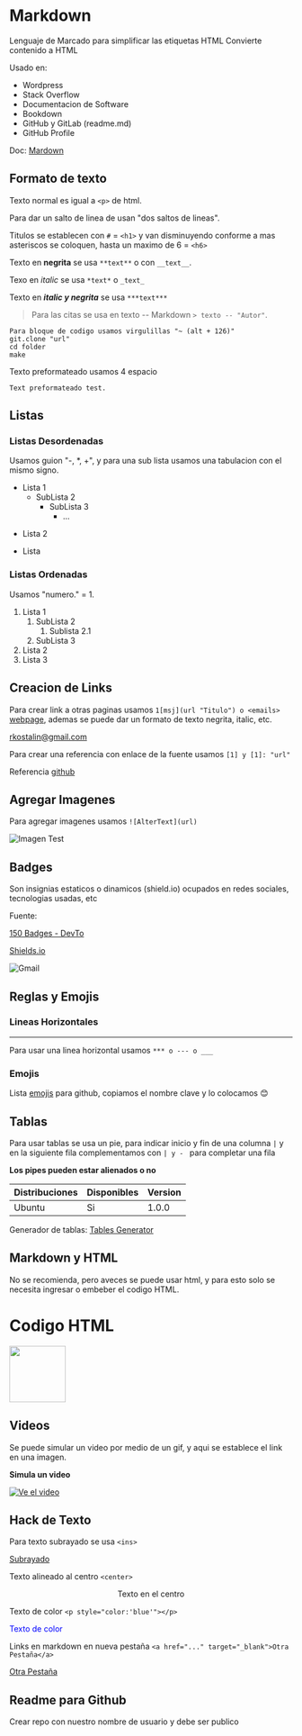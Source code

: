 # Markdown
Lenguaje de Marcado para simplificar las etiquetas HTML
Convierte contenido a HTML

Usado en:
 - Wordpress
 - Stack Overflow
 - Documentacion de Software
 - Bookdown
 - GitHub y GitLab (readme.md)
 - GitHub Profile

Doc: [Mardown](https://markdown.es/sintaxis-markdown/)

## Formato de texto

Texto normal es igual a `<p>` de html.

Para dar un salto de linea de usan "dos saltos de lineas".

Titulos se establecen con `#` = `<h1>` y van disminuyendo conforme a mas asteriscos se coloquen, hasta un maximo de 6 = `<h6>`

Texto en **negrita** se usa `**text**` o con `__text__`.

Texo en *italic* se usa `*text*` o `_text_`

Texto en ***italic y negrita*** se usa `***text***`

>Para las citas se usa  en texto -- Markdown `> texto -- "Autor"`.

~~~
Para bloque de codigo usamos virgulillas "~ (alt + 126)"
git.clone "url"
cd folder
make
~~~

Texto preformateado usamos 4 espacio
    
    
    Text preformateado test.

## Listas

### Listas Desordenadas

Usamos guion "-, *, +", y para una sub lista usamos una tabulacion con el mismo signo.
- Lista 1
  - SubLista 2
    - SubLista 3
      - ...
+ Lista 2
* Lista

### Listas Ordenadas

Usamos "numero." = 1.

1. Lista 1  
   1. SubLista 2
      1. Sublista 2.1
   2. SubLista 3
2. Lista 2
3. Lista 3

## Creacion de Links

Para crear link a otras paginas usamos `1[msj](url "Titulo") o <emails>` [webpage](https://github.com/IRDCodeI "RDCode"), ademas se puede dar un formato de texto negrita, italic, etc.

<rkostalin@gmail.com>

Para crear una referencia con enlace de la fuente usamos `[1] y [1]: "url"`

Referencia [github]


[github]: https://github.com/IRDCodeI

## Agregar Imagenes

Para agregar imagenes usamos `![AlterText](url)`

![Imagen Test](https://1000marcas.net/wp-content/uploads/2020/02/GitHub-Simbolo-600x338.jpg "Github")

## Badges

Son insignias estaticos o dinamicos (shield.io) ocupados en redes sociales, tecnologias usadas, etc

Fuente: 

[150 Badges - DevTo](https://dev.to/envoy_/150-badges-for-github-pnk)


[Shields.io](https://shields.io/)

![Gmail](https://img.shields.io/badge/Gmail-D14836?style=for-the-badge&logo=gmail&logoColor=white)

## Reglas y Emojis

### Lineas Horizontales

***
Para usar una linea horizontal usamos `*** o --- o ___`

### Emojis

Lista [emojis](https://gist.github.com/rxaviers/7360908) para github, copiamos el nombre clave y lo colocamos :blush: 


## Tablas


Para usar tablas se usa un pie, para indicar inicio y fin de una columna `|` y en la siguiente fila complementamos con `| y - ` para completar una fila


**Los pipes pueden estar alienados o no**

| Distribuciones | Disponibles | Version |
|----------------|-------------|-|
| Ubuntu         | Si          |1.0.0|

Generador de tablas: [Tables Generator](https://www.tablesgenerator.com/)


## Markdown y HTML

No se recomienda, pero aveces se puede usar html, y para esto solo se necesita ingresar o embeber el codigo HTML.

<h1>Codigo HTML</h1>

<img src="https://encrypted-tbn0.gstatic.com/images?q=tbn:ANd9GcQ40YjpK1gLUSlMHZD7TNEzs-Pp_wx-IaKhOw9hbWhcYNQonh5jJEwYTy_65X0jHUCo7qA&usqp=CAU" witdh=150px height=100px>

## Videos

Se puede simular un video por medio de un gif, y aqui se establece el link en una imagen.

**Simula un video**

[![Ve el video](https://img.youtube.com/vi/1BzzckYqT9w/hqdefault.jpg)](https://www.youtube.com/watch?v=1BzzckYqT9w&list=PLM4HZoZrNapsQ_f6a9275n15riyr-2AnQ&index=9)

## Hack de Texto

Para texto subrayado se usa `<ins>`

<ins>Subrayado</ins>

Texto alineado al centro `<center>`

<center>Texto en el centro</center>

Texto de color `<p style="color:'blue'"></p>`

<p style="color:blue">Texto de color</p>

Links en markdown en nueva pestaña `<a href="..." target="_blank">Otra Pestaña</a>`

<a href="..." target="_blank">Otra Pestaña</a>

## Readme para Github

Crear repo con nuestro nombre de usuario y debe ser publico

